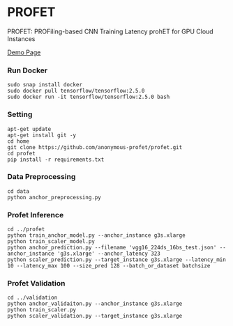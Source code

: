 # PROFET
PROFET: PROFiling-based CNN Training Latency prohET for GPU Cloud Instances

[Demo Page](https://anonymous-profet.github.io/profet/demo/demo.html)

### Run Docker
```
sudo snap install docker
sudo docker pull tensorflow/tensorflow:2.5.0
sudo docker run -it tensorflow/tensorflow:2.5.0 bash
```

### Setting
```
apt-get update
apt-get install git -y
cd home
git clone https://github.com/anonymous-profet/profet.git
cd profet
pip install -r requirements.txt
```

### Data Preprocessing
```
cd data
python anchor_preprocessing.py
```

### Profet Inference
```
cd ../profet
python train_anchor_model.py --anchor_instance g3s.xlarge
python train_scaler_model.py
python anchor_prediction.py --filename 'vgg16_224ds_16bs_test.json' --anchor_instance 'g3s.xlarge' --anchor_latency 323
python scaler_prediction.py --target_instance g3s.xlarge --latency_min 10 --latency_max 100 --size_pred 128 --batch_or_dataset batchsize
```

### Profet Validation
```
cd ../validation
python anchor_validaiton.py --anchor_instance g3s.xlarge
python train_scaler.py
python scaler_validation.py --target_instance g3s.xlarge
```
